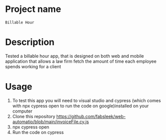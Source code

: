 # Project name 
	Billable Hour
# Description
Tested  a billable hour app, that is  designed on both web and mobile application that allows a law firm fetch the amount of time each employee spends working for a client
# Usage
1. To test this app  you will need to visual studio and cypress (which comes with npx cypress open to run the code on google)installed on your computer
2. Clone this repository https://github.com/fabsleek/web-automatio/blob/main/invoiceFile.cy.js
3. npx cypress open
4. Run the code on cypress

